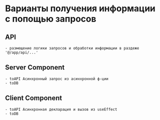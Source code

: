 # Варианты получения информации с попощью запросов
## API
    - размещение логики запросов и обработки информации в раздеже '@/app/api/...'

## Server Component
    - toAPI Асинхронный запрос из асинхронной ф-ции
    - toDB

## Client Component
    - toAPI Асинхронная декларация и вызов из useEffect
    - toDB
    
## 